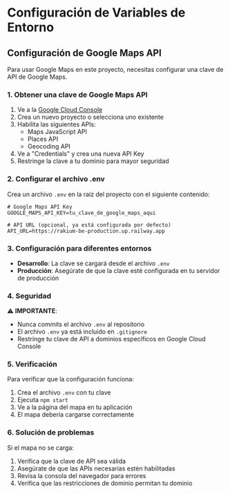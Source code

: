 # Configuración de Variables de Entorno

## Configuración de Google Maps API

Para usar Google Maps en este proyecto, necesitas configurar una clave de API de Google Maps.

### 1. Obtener una clave de Google Maps API

1. Ve a la [Google Cloud Console](https://console.cloud.google.com/)
2. Crea un nuevo proyecto o selecciona uno existente
3. Habilita las siguientes APIs:
   - Maps JavaScript API
   - Places API
   - Geocoding API
4. Ve a "Credentials" y crea una nueva API Key
5. Restringe la clave a tu dominio para mayor seguridad

### 2. Configurar el archivo .env

Crea un archivo `.env` en la raíz del proyecto con el siguiente contenido:

```env
# Google Maps API Key
GOOGLE_MAPS_API_KEY=tu_clave_de_google_maps_aqui

# API URL (opcional, ya está configurada por defecto)
API_URL=https://rakium-be-production.up.railway.app
```

### 3. Configuración para diferentes entornos

- **Desarrollo**: La clave se cargará desde el archivo `.env`
- **Producción**: Asegúrate de que la clave esté configurada en tu servidor de producción

### 4. Seguridad

⚠️ **IMPORTANTE**: 
- Nunca commits el archivo `.env` al repositorio
- El archivo `.env` ya está incluido en `.gitignore`
- Restringe tu clave de API a dominios específicos en Google Cloud Console

### 5. Verificación

Para verificar que la configuración funciona:

1. Crea el archivo `.env` con tu clave
2. Ejecuta `npm start`
3. Ve a la página del mapa en tu aplicación
4. El mapa debería cargarse correctamente

### 6. Solución de problemas

Si el mapa no se carga:
1. Verifica que la clave de API sea válida
2. Asegúrate de que las APIs necesarias estén habilitadas
3. Revisa la consola del navegador para errores
4. Verifica que las restricciones de dominio permitan tu dominio 
